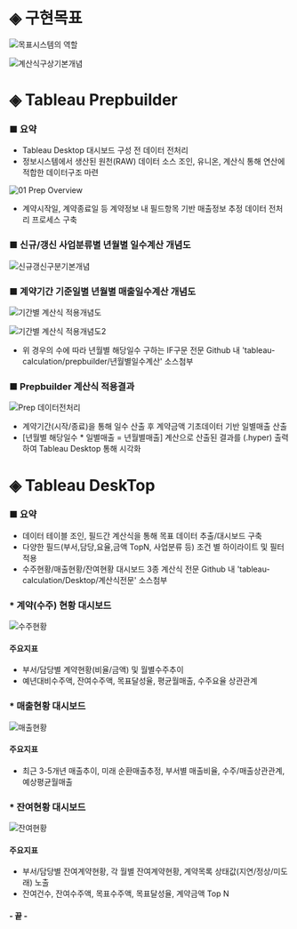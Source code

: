 # ◈ 구현목표
![목표시스템의 역할](https://github.com/user-attachments/assets/93c319fe-7d8c-4ae4-a333-a64e43ab3e23)

![계산식구상기본개념](https://github.com/user-attachments/assets/91cce2e7-b4b2-4153-bb90-fd718b8ebeb9)

# ◈ Tableau Prepbuilder
### ■ 요약
- Tableau Desktop 대시보드 구성 전 데이터 전처리
- 정보시스템에서 생산된 원천(RAW) 데이터 소스 조인, 유니온, 계산식 통해 연산에 적합한 데이터구조 마련

![01 Prep Overview](https://github.com/user-attachments/assets/ed2b6977-7848-4fd0-bccd-83aaae9c98ab)
- 계약시작일, 계약종료일 등 계약정보 내 필드항목 기반 매출정보 추정 데이터 전처리 프로세스 구축

### ■ 신규/갱신 사업분류별 년월별 일수계산 개념도
![신규갱신구분기본개념](https://github.com/user-attachments/assets/17a81a64-f720-46e6-99ac-eed1073bd0db)

### ■ 계약기간 기준일별 년월별 매출일수계산 개념도
![기간별 계산식 적용개념도](https://github.com/user-attachments/assets/fe6cca5a-8bb6-4e1d-986d-4e2ab7caa106)

![기간별 계산식 적용개념도2](https://github.com/user-attachments/assets/f83521be-1a46-4b01-bc19-08311035a065)

- 위 경우의 수에 따라 년월별 해당일수 구하는 IF구문 전문 Github 내 'tableau-calculation/prepbuilder/년월별일수계산' 소스첨부

### ■ Prepbuilder 계산식 적용결과
![Prep 데이터전처리](https://github.com/user-attachments/assets/275c4d6f-d1e8-4966-9ced-305c7c2da4cb)
- 계약기간(시작/종료)을 통해 일수 산출 후 계약금액 기초데이터 기반 일별매출 산출
- [년월별 해당일수 * 일별매출 = 년월별매출] 계산으로 산출된 결과를 (.hyper) 출력하여 Tableau Desktop 통해 시각화

# ◈ Tableau DeskTop
### ■ 요약
- 데이터 테이블 조인, 필드간 계산식을 통해 목표 데이터 추출/대시보드 구축
- 다양한 필드(부서,담당,요율,금액 TopN, 사업분류 등) 조건 별 하이라이트 및 필터적용
- 수주현황/매출현황/잔여현황 대시보드 3종 계산식 전문 Github 내 'tableau-calculation/Desktop/계산식전문' 소스첨부

### * 계약(수주) 현황 대시보드
![수주현황](https://github.com/user-attachments/assets/395e4512-f435-43d8-bf50-25d56fcae5b1)
#### 주요지표
- 부서/담당별 계약현황(비율/금액) 및 월별수주추이
- 예년대비수주액, 잔여수주액, 목표달성율, 평균월매출, 수주요율 상관관계

### * 매출현황 대시보드
![매출현황](https://github.com/user-attachments/assets/fc2dd0e6-f907-462a-88b6-085b6024dfb2)
#### 주요지표
- 최근 3-5개년 매출추이, 미래 순환매출추정, 부서별 매출비율, 수주/매출상관관계, 예상평균월매출

### * 잔여현황 대시보드
![잔여현황](https://github.com/user-attachments/assets/d1ca008f-f4e3-416d-8a66-41eb19c45cd9)
#### 주요지표
- 부서/담당별 잔여계약현황, 각 월별 잔여계약현황, 계약목록 상태값(지연/정상/미도래) 노출
- 잔여건수, 잔여수주액, 목표수주액, 목표달성율, 계약금액 Top N

#### - 끝 -
